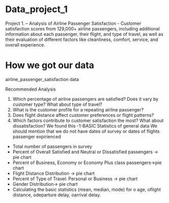 # Data_project_1
Project 1. – Analysis of Airline Passenger Satisfaction -
Customer satisfaction scores from 129,000+ airline passengers, including 
additional information about each passenger, their flight, and type of travel, 
as well as their evaluation of different factors like cleanliness, comfort, 
service, and overall experience.


# How we got our data
airline_passenger_satisfaction data

Recommended Analysis
1. Which percentage of airline passengers are satisfied? Does it vary by 
customer type? What about type of travel?
2. What is the customer profile for a repeating airline passenger?
3. Does flight distance affect customer preferences or flight patterns?
4. Which factors contribute to customer satisfaction the most? What 
about dissatisfaction?
We found this
-1-BASIC Statistics of general data
We should mention that we do not have dates of survey or dates of 
flights passenger expirienced
- Total number of passengers in survey
- Percent of Overall Satisfied and Neutral or Dissatisfied passengers -> 
pie chart
- Percent of Business, Economy or Economy Plus class passengers->pie 
chart
- Flight Distance Distribution -> pie chart
- Percent of Type of Travel: Personal or Business -> pie chart
- Gender Distribution-> pie chart
- Calculating the basic statistics (mean, median, mode) for
o age,
oflight distance,
odeparture delay,
oarrival delay.

